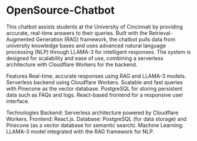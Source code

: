 # OpenSource-Chatbot
This chatbot assists students at the University of Cincinnati by providing accurate, real-time answers to their queries. Built with the Retrieval-Augmented Generation (RAG) framework, the chatbot pulls data from university knowledge bases and uses advanced natural language processing (NLP) through LLAMA-3 for intelligent responses. The system is designed for scalability and ease of use, combining a serverless architecture with Cloudflare Workers for the backend.

Features
Real-time, accurate responses using RAG and LLAMA-3 models.
Serverless backend using Cloudflare Workers.
Scalable and fast queries with Pinecone as the vector database.
PostgreSQL for storing persistent data such as FAQs and logs.
React-based frontend for a responsive user interface.

Technologies
Backend: Serverless architecture powered by Cloudflare Workers.
Frontend: React.js.
Database: PostgreSQL (for data storage) and Pinecone (as a vector database for semantic search).
Machine Learning: LLAMA-3 model integrated with the RAG framework for NLP.